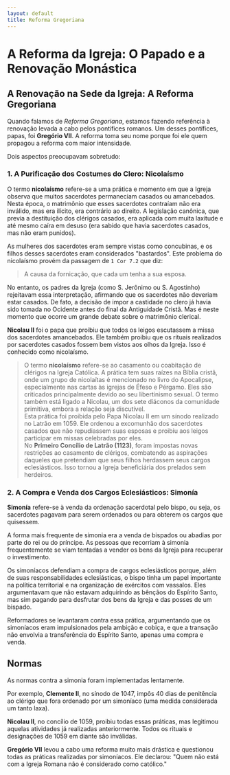 ```yaml
---
layout: default
title: Reforma Gregoriana
---
```


# A Reforma da Igreja: O Papado e a Renovação Monástica

## A Renovação na Sede da Igreja: A Reforma Gregoriana

Quando falamos de *Reforma Gregoriana*, estamos fazendo referência à renovação levada a cabo pelos pontífices romanos. Um desses pontífices, papas, foi **Gregório VII**. A reforma toma seu nome porque foi ele quem propagou a reforma com maior intensidade.

Dois aspectos preocupavam sobretudo:

### 1. A Purificação dos Costumes do Clero: Nicolaísmo

O termo **nicolaísmo** refere-se a uma prática e momento em que a Igreja observa que muitos sacerdotes permaneciam casados ou amancebados. Nesta época, o matrimônio que esses sacerdotes contraíam não era inválido, mas era ilícito, era contrário ao direito. A legislação canônica, que previa a destituição dos clérigos casados, era aplicada com muita laxitude e até mesmo caíra em desuso (era sabido que havia sacerdotes casados, mas não eram punidos).

As mulheres dos sacerdotes eram sempre vistas como concubinas, e os filhos desses sacerdotes eram considerados "bastardos". Este problema do nicolaísmo provém da passagem de `1 Cor 7.2` que diz: 

> A causa da fornicação, que cada um tenha a sua esposa.

No entanto, os padres da Igreja (como S. Jerônimo ou S. Agostinho) rejeitavam essa interpretação, afirmando que os sacerdotes não deveriam estar casados. De fato, a decisão de impor a castidade no clero já havia sido tomada no Ocidente antes do final da Antiguidade Cristã. Mas é neste momento que ocorre um grande debate sobre o matrimônio clerical.

**Nicolau II** foi o papa que proibiu que todos os leigos escutassem a missa dos sacerdotes amancebados. Ele também proibiu que os rituais realizados por sacerdotes casados fossem bem vistos aos olhos da Igreja. Isso é conhecido como nicolaísmo.

> O termo **nicolaísmo** refere-se ao casamento ou coabitação de clérigos na Igreja Católica. A prática tem suas raízes na Bíblia cristã, onde um grupo de nicolaítas é mencionado no livro do Apocalipse, especialmente nas cartas às igrejas de Éfeso e Pérgamo. Eles são criticados principalmente devido ao seu libertinismo sexual. O termo também está ligado a Nicolau, um dos sete diáconos da comunidade primitiva, embora a relação seja discutível. <br>
    Esta prática foi proibida pelo Papa Nicolau II em um sínodo realizado no Latrão em 1059. Ele ordenou a excomunhão dos sacerdotes casados que não repudiassem suas esposas e proibiu aos leigos participar em missas celebradas por eles.<br>
    No **Primeiro Concílio de Latrão (1123)**, foram impostas novas restrições ao casamento de clérigos, combatendo as aspirações daqueles que pretendiam que seus filhos herdassem seus cargos eclesiásticos. Isso tornou a Igreja beneficiária dos prelados sem herdeiros.


### 2. A Compra e Venda dos Cargos Eclesiásticos: Simonía

**Simonía** refere-se à venda da ordenação sacerdotal pelo bispo, ou seja, os sacerdotes pagavam para serem ordenados ou para obterem os cargos que quisessem.

A forma mais frequente de simonia era a venda de bispados ou abadias por parte do rei ou do príncipe. As pessoas que recorriam à simonia frequentemente se viam tentadas a vender os bens da Igreja para recuperar o investimento.

Os simoníacos defendiam a compra de cargos eclesiásticos porque, além de suas responsabilidades eclesiásticas, o bispo tinha um papel importante na política territorial e na organização de exércitos com vassalos. Eles argumentavam que não estavam adquirindo as bênçãos do Espírito Santo, mas sim pagando para desfrutar dos bens da Igreja e das posses de um bispado.

Reformadores se levantaram contra essa prática, argumentando que os simoníacos eram impulsionados pela ambição e cobiça, e que a transação não envolvia a transferência do Espírito Santo, apenas uma compra e venda.

## Normas

As normas contra a simonia foram implementadas lentamente.

Por exemplo, **Clemente II**, no sínodo de 1047, impôs 40 dias de penitência ao clérigo que fora ordenado por um simoníaco (uma medida considerada um tanto laxa).

**Nicolau II**, no concílio de 1059, proibiu todas essas práticas, mas legitimou aquelas atividades já realizadas anteriormente. Todos os rituais e designações de 1059 em diante são inválidas.

**Gregório VII** levou a cabo uma reforma muito mais drástica e questionou todas as práticas realizadas por simoníacos. Ele declarou: "Quem não está com a Igreja Romana não é considerado como católico."
